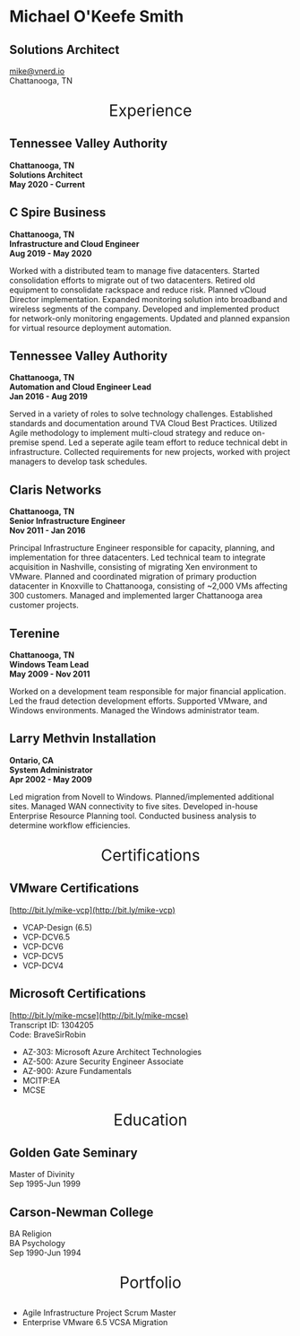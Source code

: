 # Michael O'Keefe Smith

## Solutions Architect

[mike@vnerd.io](mailto:mike@vnerd.io)  
Chattanooga, TN

<p align="center" style="font-size:2em;">Experience</p>

## Tennessee Valley Authority

**Chattanooga, TN**  
**Solutions Architect**  
**May 2020 - Current**



## C Spire Business

**Chattanooga, TN**  
**Infrastructure and Cloud Engineer**  
**Aug 2019 - May 2020**

Worked with a distributed team to manage five datacenters. Started consolidation efforts to migrate out of two datacenters. Retired old equipment to consolidate rackspace and reduce risk. Planned vCloud Director implementation. Expanded monitoring solution into broadband and wireless segments of the company. Developed and implemented product for network-only monitoring engagements. Updated and planned expansion for virtual resource deployment automation.

## Tennessee Valley Authority

**Chattanooga, TN**  
**Automation and Cloud Engineer Lead**  
**Jan 2016 - Aug 2019**

Served in a variety of roles to solve technology challenges. Established standards and documentation around TVA Cloud Best Practices. Utilized Agile methodology to implement multi-cloud strategy and reduce on-premise spend. Led a seperate agile team effort to reduce technical debt in infrastructure. Collected requirements for new projects, worked with project managers to develop task schedules.

## Claris Networks

**Chattanooga, TN**  
**Senior Infrastructure Engineer**  
**Nov 2011 - Jan 2016**

Principal Infrastructure Engineer responsible for capacity, planning, and implementation for three datacenters. Led technical team to integrate acquisition in Nashville, consisting of migrating Xen environment to VMware. Planned and coordinated migration of primary production datacenter in Knoxville to Chattanooga, consisting of ~2,000 VMs affecting 300 customers. Managed and implemented larger Chattanooga area customer projects.

## Terenine

**Chattanooga, TN**  
**Windows Team Lead**  
**May 2009 - Nov 2011**

Worked on a development team responsible for major financial application. Led the fraud detection development efforts. Supported VMware, and Windows environments. Managed the Windows administrator team.

## Larry Methvin Installation

**Ontario, CA**  
**System Administrator**  
**Apr 2002 - May 2009**

Led migration from Novell to Windows. Planned/implemented additional sites. Managed WAN connectivity to five sites. Developed in-house Enterprise Resource Planning tool. Conducted business analysis to determine workflow efficiencies.

<p align="center" style="font-size:2em;">Certifications</p>

## VMware Certifications
 
[http://bit.ly/mike-vcp](http://bit.ly/mike-vcp)

- VCAP-Design (6.5)
- VCP-DCV6.5
- VCP-DCV6
- VCP-DCV5
- VCP-DCV4

## Microsoft Certifications

[http://bit.ly/mike-mcse](http://bit.ly/mike-mcse)  
Transcript ID: 1304205  
Code: BraveSirRobin

- AZ-303: Microsoft Azure Architect Technologies
- AZ-500: Azure Security Engineer Associate
- AZ-900: Azure Fundamentals
- MCITP:EA
- MCSE

<p align="center" style="font-size:2em;">Education</p>

## Golden Gate Seminary

Master of Divinity  
Sep 1995-Jun 1999

## Carson-Newman College

BA Religion  
BA Psychology  
Sep 1990-Jun 1994

<p align="center" style="font-size:2em;">Portfolio</p>

- Agile Infrastructure Project Scrum Master
- Enterprise VMware 6.5 VCSA Migration
